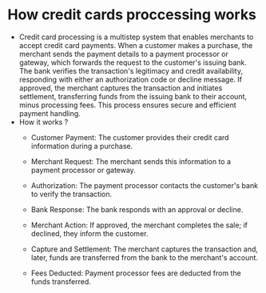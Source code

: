 # How credit cards proccessing works 
+ Credit card processing is a multistep system that enables merchants to accept credit card payments. When a customer makes a purchase, the merchant sends the payment details to a payment processor or gateway, which forwards the request to the customer's issuing bank. The bank verifies the transaction's legitimacy and credit availability, responding with either an authorization code or decline message. If approved, the merchant captures the transaction and initiates settlement, transferring funds from the issuing bank to their account, minus processing fees. This process ensures secure and efficient payment handling.
+ How it works ?        
     +  Customer Payment: The customer provides their credit card information during a purchase.

     + Merchant Request: The merchant sends this information to a payment processor or gateway.

     + Authorization: The payment processor contacts the customer's bank to verify the transaction.

     + Bank Response: The bank responds with an approval or decline.

     + Merchant Action: If approved, the merchant completes the sale; if declined, they inform the customer.

     + Capture and Settlement: The merchant captures the transaction and, later, funds are transferred from the bank to the merchant's account.

     + Fees Deducted: Payment processor fees are deducted from the funds transferred.
 

